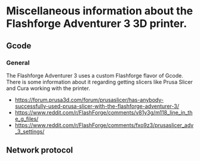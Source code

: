 # Miscellaneous information about the Flashforge Adventurer 3 3D printer.

## Gcode

### General
The Flashforge Adventurer 3 uses a custom Flashforge flavor of Gcode. There is some information about it regarding getting slicers like Prusa Slicer and Cura working with the printer.

* https://forum.prusa3d.com/forum/prusaslicer/has-anybody-successfully-used-prusa-slicer-with-the-flashforge-adventurer-3/
* https://www.reddit.com/r/FlashForge/comments/v81y3g/m118_line_in_the_g_files/
* https://www.reddit.com/r/FlashForge/comments/fxo9z3/prusaslicer_adv_3_settings/

## Network protocol
